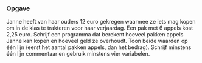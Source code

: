 ### Opgave

Janne heeft van haar ouders 12 euro gekregen waarmee ze iets mag kopen om in de klas te trakteren voor haar verjaardag. Een pak met 6 appels kost 2,25 euro. Schrijf een programma dat berekent hoeveel pakken appels Janne kan kopen en hoeveel geld ze overhoudt. Toon beide waarden op één lijn (eerst het aantal pakken appels, dan het bedrag). Schrijf minstens één lijn commentaar en gebruik minstens vier variabelen.
